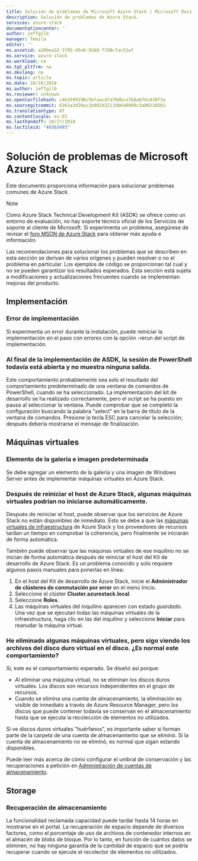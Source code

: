 ```yaml
---
title: Solución de problemas de Microsoft Azure Stack | Microsoft Docs
description: Solución de problemas de Azure Stack.
services: azure-stack
documentationcenter: ''
author: jeffgilb
manager: femila
editor: ''
ms.assetid: a20bea32-3705-45e8-9168-f198cfac51af
ms.service: azure-stack
ms.workload: na
ms.tgt_pltfrm: na
ms.devlang: na
ms.topic: article
ms.date: 10/16/2018
ms.author: jeffgilb
ms.reviewer: unknown
ms.openlocfilehash: c463599190c5bfaac47a70dbca7b8a67dc830f3a
ms.sourcegitcommit: 6361a3d20ac1b902d22119b640909c3a002185b3
ms.translationtype: HT
ms.contentlocale: es-ES
ms.lasthandoff: 10/17/2018
ms.locfileid: "49363493"
---
```

# <a name="microsoft-azure-stack-troubleshooting"></a>Solución de problemas de Microsoft Azure Stack

Este documento proporciona información para solucionar problemas comunes de Azure Stack. 

> [!NOTE]
> Como Azure Stack Technical Development Kit (ASDK) se ofrece como un entorno de evaluación, no hay soporte técnico oficial de los Servicios de soporte al cliente de Microsoft. Si experimenta un problema, asegúrese de revisar el [foro MSDN de Azure Stack](https://social.msdn.microsoft.com/Forums/azure/home?forum=azurestack) para obtener más ayuda e información.  

Las recomendaciones para solucionar los problemas que se describen en esta sección se derivan de varios orígenes y pueden resolver o no el problema en particular. Los ejemplos de código se proporcionan tal cual y no se pueden garantizar los resultados esperados. Esta sección está sujeta a modificaciones y actualizaciones frecuentes cuando se implementan mejoras del producto.

## <a name="deployment"></a>Implementación
### <a name="deployment-failure"></a>Error de implementación
Si experimenta un error durante la instalación, puede reiniciar la implementación en el paso con errores con la opción -rerun del script de implementación.  

### <a name="at-the-end-of-asdk-deployment-the-powershell-session-is-still-open-and-doesnt-show-any-output"></a>Al final de la implementación de ASDK, la sesión de PowerShell todavía está abierta y no muestra ninguna salida.
Este comportamiento probablemente sea solo el resultado del comportamiento predeterminado de una ventana de comandos de PowerShell, cuando se ha seleccionado. La implementación del kit de desarrollo se ha realizado correctamente, pero el script se ha puesto en pausa al seleccionar la ventana. Puede comprobar que se completó la configuración buscando la palabra "select" en la barra de título de la ventana de comandos.  Presione la tecla ESC para cancelar la selección; después debería mostrarse el mensaje de finalización.

## <a name="virtual-machines"></a>Máquinas virtuales
### <a name="default-image-and-gallery-item"></a>Elemento de la galería e imagen predeterminada
Se debe agregar un elemento de la galería y una imagen de Windows Server antes de implementar máquinas virtuales en Azure Stack.

### <a name="after-restarting-my-azure-stack-host-some-vms-may-not-automatically-start"></a>Después de reiniciar el host de Azure Stack, algunas máquinas virtuales podrían no iniciarse automáticamente.
Después de reiniciar el host, puede observar que los servicios de Azure Stack no están disponibles de inmediato.  Esto se debe a que las [máquinas virtuales de infraestructura](..\azure-stack\asdk\asdk-architecture.md#virtual-machine-roles) de Azure Stack y los proveedores de recursos tardan un tiempo en comprobar la coherencia, pero finalmente se iniciarán de forma automática.

También puede observar que las máquinas virtuales de ese inquilino no se inician de forma automática después de reiniciar el host del Kit de desarrollo de Azure Stack. Es un problema conocido y solo requiere algunos pasos manuales para ponerlas en línea:

1.  En el host del Kit de desarrollo de Azure Stack, inicie el **Administrador de clústeres de conmutación por error** en el menú Inicio.
2.  Seleccione el clúster **Cluster.azurestack.local**.
3.  Seleccione **Roles**.
4.  Las máquinas virtuales del inquilino aparecen con estado *guardado*. Una vez que se ejecutan todas las máquinas virtuales de la infraestructura, haga clic en las del inquilino y seleccione **Iniciar** para reanudar la máquina virtual.

### <a name="i-have-deleted-some-virtual-machines-but-still-see-the-vhd-files-on-disk-is-this-behavior-expected"></a>He eliminado algunas máquinas virtuales, pero sigo viendo los archivos del disco duro virtual en el disco. ¿Es normal este comportamiento?
Sí, este es el comportamiento esperado. Se diseñó así porque:

* Al eliminar una máquina virtual, no se eliminan los discos duros virtuales. Los discos son recursos independientes en el grupo de recursos.
* Cuando se elimina una cuenta de almacenamiento, la eliminación es visible de inmediato a través de Azure Resource Manager, pero los discos que puede contener todavía se conservan en el almacenamiento hasta que se ejecuta la recolección de elementos no utilizados.

Si ve discos duros virtuales "huérfanos", es importante saber si forman parte de la carpeta de una cuenta de almacenamiento que se eliminó. Si la cuenta de almacenamiento no se eliminó, es normal que sigan estando disponibles.

Puede leer más acerca de cómo configurar el umbral de conservación y las recuperaciones a petición en [Administración de cuentas de almacenamiento](azure-stack-manage-storage-accounts.md).

## <a name="storage"></a>Storage
### <a name="storage-reclamation"></a>Recuperación de almacenamiento
La funcionalidad reclamada capacidad puede tardar hasta 14 horas en mostrarse en el portal. La recuperación de espacio depende de diversos factores, como el porcentaje de uso de archivos de contenedor internos en el almacén de blobs de bloque. Por lo tanto, en función de cuántos datos se eliminen, no hay ninguna garantía de la cantidad de espacio que se podría recuperar cuando se ejecute el recolector de elementos no utilizados.

